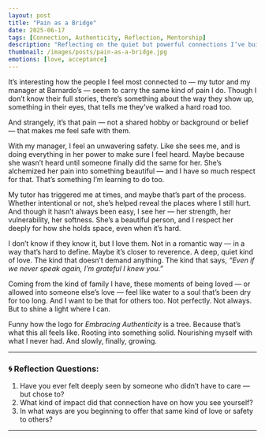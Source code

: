 ```yaml
---
layout: post
title: "Pain as a Bridge"
date: 2025-06-17
tags: [Connection, Authenticity, Reflection, Mentorship]
description: "Reflecting on the quiet but powerful connections I’ve built with two mentors — and how our shared pain might be what opened that door."
thumbnail: /images/posts/pain-as-a-bridge.jpg
emotions: [love, acceptance]
---
```


It’s interesting how the people I feel most connected to — my tutor and my manager at Barnardo’s — seem to carry the same kind of pain I do. Though I don’t know their full stories, there’s something about the way they show up, something in their eyes, that tells me they’ve walked a hard road too.

And strangely, it’s that pain — not a shared hobby or background or belief — that makes me feel safe with them.

With my manager, I feel an unwavering safety. Like she sees me, and is doing everything in her power to make sure I feel heard. Maybe because she wasn’t heard until someone finally did the same for her. She’s alchemized her pain into something beautiful — and I have so much respect for that. That’s something I’m learning to do too.

My tutor has triggered me at times, and maybe that’s part of the process. Whether intentional or not, she’s helped reveal the places where I still hurt. And though it hasn’t always been easy, I see her — her strength, her vulnerability, her softness. She’s a beautiful person, and I respect her deeply for how she holds space, even when it’s hard.

I don’t know if they know it, but I love them. Not in a romantic way — in a way that’s hard to define. Maybe it’s closer to reverence. A deep, quiet kind of love. The kind that doesn’t demand anything. The kind that says, *“Even if we never speak again, I’m grateful I knew you.”*

Coming from the kind of family I have, these moments of being loved — or allowed into someone else’s love — feel like water to a soul that’s been dry for too long. And I want to be that for others too. Not perfectly. Not always. But to shine a light where I can.

Funny how the logo for *Embracing Authenticity* is a tree. Because that’s what this all feels like. Rooting into something solid. Nourishing myself with what I never had. And slowly, finally, growing.

---

### 🌀 Reflection Questions:

1. Have you ever felt deeply seen by someone who didn’t have to care — but chose to?
2. What kind of impact did that connection have on how you see yourself?
3. In what ways are you beginning to offer that same kind of love or safety to others?


---

